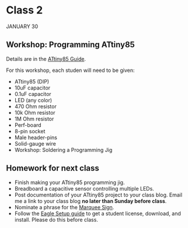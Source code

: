 # Class 2
JANUARY 30

## Workshop: Programming ATtiny85
Details are in the [ATtiny85 Guide](https://homemadehardware.com/guides/programming-an-attiny85/#jig).

For this workshop, each studen will need to be given:

* ATtiny85 (DIP)
* 10uF capacitor
* 0.1uF capacitor
* LED (any color)
* 470 Ohm resistor
* 10k Ohm resistor
* 1M Ohm resistor
* Perf-board
* 8-pin socket
* Male header-pins
* Solid-gauge wire
* Workshop: Soldering a Programming Jig

## Homework for next class

* Finish making your ATtiny85 programming jig.
* Breadboard a capacitive sensor controlling multiple LEDs.
* Post documentation of your ATtiny85 project to your class blog. Email me a link to your class blog **no later than Sunday before class**.
* Nominate a phrase for the [Marquee Sign](https://homemadehardware.com/syllabus/assignments/marquee).
* Follow the [Eagle Setup guide](https://homemadehardware.com/guides/eagle-setup) to get a student license, download, and install. Please do this before class.
